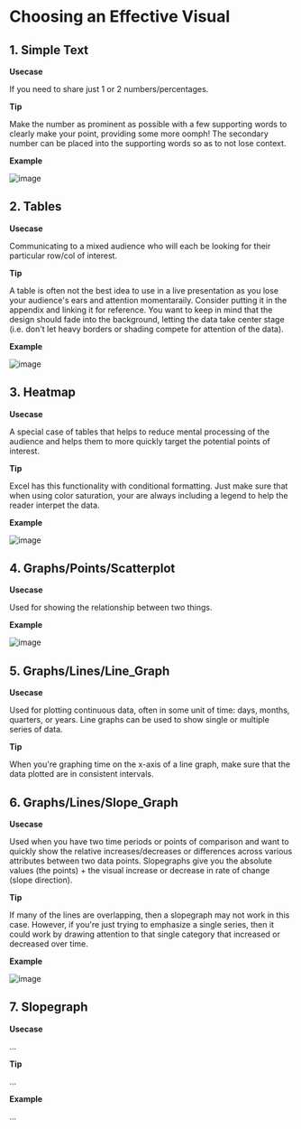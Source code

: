 # Choosing an Effective Visual
## 1. Simple Text 
**Usecase**

If you need to share just 1 or 2 numbers/percentages.

**Tip** 

Make the number as prominent as possible with a few supporting words to clearly make your point, providing some more oomph! The secondary number can be placed into the supporting words so as to not lose context.

**Example**

![image](https://github.com/alexlee2000/storytelling_with_data/assets/43845085/77a8a662-e67d-47e8-b8ea-095f2188c075)

## 2. Tables
**Usecase** 

Communicating to a mixed audience who will each be looking for their particular row/col of interest.

**Tip** 

A table is often not the best idea to use in a live presentation as you lose your audience's ears and attention momentaraily. Consider putting it in the appendix and linking it for reference. You want to keep in mind that the design should fade into the background, letting the data take center stage (i.e. don't let heavy borders or shading compete for attention of the data). 

**Example**

![image](https://github.com/alexlee2000/storytelling_with_data/assets/43845085/fec7e92a-ead0-488d-bb8f-bfd9c50377da)


## 3. Heatmap
**Usecase** 

A special case of tables that helps to reduce mental processing of the audience and helps them to more quickly target the potential points of interest. 

**Tip**

Excel has this functionality with conditional formatting. Just make sure that when using color saturation, your are always including a legend to help the reader interpet the data.

**Example**

![image](https://github.com/alexlee2000/storytelling_with_data/assets/43845085/b72f998f-a312-4c24-b80a-c8074073f1a0)


## 4. Graphs/Points/Scatterplot
**Usecase** 

Used for showing the relationship between two things. 

**Example**

![image](https://github.com/alexlee2000/storytelling_with_data/assets/43845085/de921203-d00f-4295-997d-708d2142b5a9)


## 5. Graphs/Lines/Line_Graph
**Usecase** 

Used for plotting continuous data, often in some unit of time: days, months, quarters, or years. Line graphs can be used to show single or multiple series of data. 

**Tip**

When you're graphing time on the x-axis of a line graph, make sure that the data plotted are in consistent intervals. 


## 6. Graphs/Lines/Slope_Graph
**Usecase** 

Used when you have two time periods or points of comparison and want to quickly show the relative increases/decreases or differences across various attributes between two data points. Slopegraphs give you the absolute values (the points) + the visual increase or decrease in rate of change (slope direction).

**Tip**

If many of the lines are overlapping, then a slopegraph may not work in this case. However, if you're just trying to emphasize a single series, then it could work by drawing attention to that single category that increased or decreased over time.

**Example**

![image](https://github.com/alexlee2000/storytelling_with_data/assets/43845085/0d5ff547-cb15-4df3-b061-212c98e7e717)


## 7. Slopegraph
**Usecase** 

... 

**Tip**

...

**Example**

...
